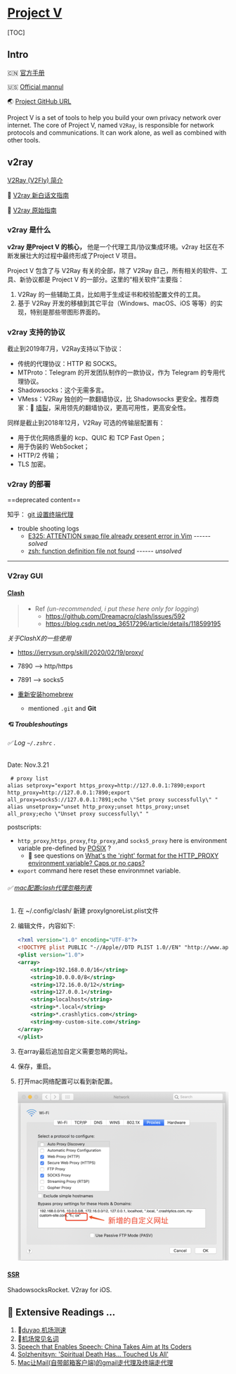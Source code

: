 # [Project V](https://www.v2ray.com/en/index.html)



[TOC]



## Intro

🇨🇳  [官方手册](https://www.v2fly.org)

🇺🇸  [Official mannul](https://www.v2fly.org/en_US/#who-will-lead-the-development-of-project-v)

🌏 [Project GitHub URL](https://github.com/v2fly/v2ray-core)



Project V is a set of tools to help you build your own privacy network over internet. The core of Project V, named `V2Ray`, is responsible for network protocols and communications. It can work alone, as well as combined with other tools.



## v2ray

[V2Ray (V2Fly) 简介](https://v2fly.blogspot.com/2019/06/v2ray-v2fly.html)

🧭 [V2ray 新白话文指南](https://guide.v2fly.org/#声明)

🔗 [V2ray 原始指南](https://github.com/ToutyRater/v2ray-guide)



### v2ray 是什么

**v2ray 是Project V 的核心，** 他是一个代理工具/协议集成环境。v2ray 社区在不断发展壮大的过程中最终形成了Project V 项目。

Project V 包含了与 V2Ray 有关的全部，除了 V2Ray 自己，所有相关的软件、工具、新协议都是 Project V 的一部分。这里的“相关软件”主要指：

1. V2Ray 的一些辅助工具，比如用于生成证书和校验配置文件的工具。
2. 基于 V2Ray 开发的移植到其它平台（Windows、macOS、iOS 等等）的实现，特别是那些带图形界面的。



### v2ray 支持的协议

截止到2019年7月，V2Ray支持以下协议：

- 传统的代理协议：HTTP 和 SOCKS。
- MTProto：Telegram 的开发团队制作的一款协议，作为 Telegram 的专用代理协议。
- Shadowsocks：这个无需多言。
- VMess：V2Ray 独创的一款翻墙协议，比 Shadowsocks 更安全。推荐商家：🫰 [墙裂](https://www.qianglie.com/cart.php)，采用领先的翻墙协议，更高可用性，更高安全性。

同样是截止到2018年12月，V2Ray 可选的传输层配置有：

+ 用于优化网络质量的 kcp、QUIC 和 TCP Fast Open；
+ 用于伪装的 WebSocket；
+ HTTP/2 传输；
+ TLS 加密。



### v2ray 的部署

==deprecated content==

知乎：
[git 设置终端代理](https://www.zhihu.com/question/35928898)

+ trouble shooting logs
  +  [E325: ATTENTION swap file already present error in Vim](https://askubuntu.com/questions/1036030/e325-attention-swap-file-already-present-error-in-vi)   ------ _solved_
  +  [zsh: function definition file not found](https://sibunglon.com/2020/05/24/solve-zsh-function-definition-file-not-found/)  ------ _unsolved_

---



### V2ray GUI

#### [Clash](https://github.com/Dreamacro/clash/wiki)

> + Ref _(un-recommended, i put these here only for logging_)
>	+ https://github.com/Dreamacro/clash/issues/592
>	+ https://blog.csdn.net/qq_36517296/article/details/118599195


 *关于ClashX的一些使用*

+  https://jerrysun.org/skill/2020/02/19/proxy/

+ 7890 --> http/https
+ 7891 --> socks5

+ [重新安装homebrew](https://tonydeng.github.io/2015/07/11/brew-reinstall/)
  + mentioned `.git` and **Git**




##### 💘 Troubleshoutings

######   ✅ Log  `~/.zshrc` .

Date: Nov.3.21

```shell
 # proxy list
alias setproxy="export https_proxy=http://127.0.0.1:7890;export http_proxy=http://127.0.0.1:7890;export all_proxy=socks5://127.0.0.1:7891;echo \"Set proxy successfully\" "
alias unsetproxy="unset http_proxy;unset https_proxy;unset all_proxy;echo \"Unset proxy successfully\" "
```
postscripts:
+ `http_proxy`,`https_proxy`,`ftp_proxy`,and `socks5_proxy` here is environment variable pre-defined by  [POSIX](http://pubs.opengroup.org/onlinepubs/9699919799/basedefs/V1_chap08.html) ?
	+ 👀 see questions on [What's the 'right' format for the HTTP_PROXY environment variable? Caps or no caps?](https://unix.stackexchange.com/questions/212894/whats-the-right-format-for-the-http-proxy-environment-variable-caps-or-no-ca)
+ `export` command here reset these environmnet variable. 



###### ✅ [mac配置clash代理忽略列表](https://wonderlq.github.io/archives/87d77c17.html)

1. 在 ~/.config/clash/ 新建 proxyIgnoreList.plist文件

2. 编辑文件，内容如下:

   ```xml
   <?xml version="1.0" encoding="UTF-8"?>
   <!DOCTYPE plist PUBLIC "-//Apple//DTD PLIST 1.0//EN" "http://www.apple.com/DTDs/PropertyList-1.0.dtd">
   <plist version="1.0">
   <array>
       <string>192.168.0.0/16</string>
       <string>10.0.0.0/8</string>
       <string>172.16.0.0/12</string>
       <string>127.0.0.1</string>
       <string>localhost</string>
       <string>*.local</string>
       <string>*.crashlytics.com</string>
       <string>my-custom-site.com</string>
   </array>
   </plist>
   ```

3. 在array最后追加自定义需要忽略的网址。

4. 保存，重启。

5. 打开mac网络配置可以看到新配置。

   ![image](../../../../Assets/Pics/di6Zv2mw7bgtoNU.png)





#### [SSR](https://github.com/Alvin9999/new-pac/wiki/自建ss服务器教程)

ShadowsocksRocket. V2ray for iOS. 



## 🔗 Extensive Readings ...

1. 🫰[duyao 机场测速](https://www.duyaoss.com)
2. 🫰[机场常见名词](https://young1lin.me/2020/10/30/GFW/#机场)
3. [Speech that Enables Speech: China Takes Aim at Its Coders](https://www.eff.org/deeplinks/2015/08/speech-enables-speech-china-takes-aim-its-coders)
4. [Solzhenitsyn: 'Spiritual Death Has... Touched Us All'](https://www.washingtonpost.com/wp-dyn/content/article/2008/08/04/AR2008080401822_pf.html)
5. [Mac让Mail(自带邮箱客户端)的gmail走代理及终端走代理](https://www.xiebruce.top/1061.html)

